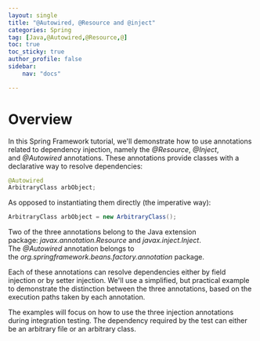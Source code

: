 ```yaml
---
layout: single
title: "@Autowired, @Resource and @inject"
categories: Spring
tag: [Java,@Autowired,@Resource,@]
toc: true
toc_sticky: true
author_profile: false
sidebar:
    nav: "docs"

---
```


# Overview

In this Spring Framework tutorial, we'll demonstrate how to use annotations related to dependency injection, namely the _@Resource_, _@Inject_, and _@Autowired_ annotations. These annotations provide classes with a declarative way to resolve dependencies:

```java
@Autowired 
ArbitraryClass arbObject;
```

As opposed to instantiating them directly (the imperative way):

```java
ArbitraryClass arbObject = new ArbitraryClass();
```

Two of the three annotations belong to the Java extension package: _javax.annotation.Resource_ and _javax.inject.Inject_. The _@Autowired_ annotation belongs to the _org.springframework.beans.factory.annotation_ package.

Each of these annotations can resolve dependencies either by field injection or by setter injection. We'll use a simplified, but practical example to demonstrate the distinction between the three annotations, based on the execution paths taken by each annotation.

The examples will focus on how to use the three injection annotations during integration testing. The dependency required by the test can either be an arbitrary file or an arbitrary class.
